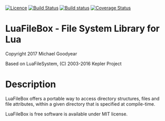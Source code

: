 [![Licence](http://img.shields.io/badge/Licence-MIT-brightgreen.svg)](LICENCE.txt)
[![Build Status](https://travis-ci.org/keplerproject/luafilesystem.svg?branch=master)](https://travis-ci.org/keplerproject/luafilesystem)
[![Build status](https://ci.appveyor.com/api/projects/status/y04s4ms7u16trw8e?svg=true)](https://ci.appveyor.com/project/ignacio/luafilesystem)
[![Coverage Status](https://coveralls.io/repos/keplerproject/luafilesystem/badge.png)](https://coveralls.io/r/keplerproject/luafilesystem)

# LuaFileBox - File System Library for Lua
Copyright 2017 Michael Goodyear

Based on LuaFileSystem, (C) 2003-2016 Kepler Project


# Description

LuaFileBox offers a portable way to access directory structures, files and file attributes, within a given directory that is specified at compile-time.

LuaFileBox is free software is available under MIT license.